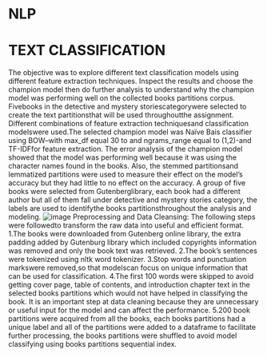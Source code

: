 # NLP
# TEXT CLASSIFICATION
The objective was to explore different text classification models using different feature extraction techniques.
Inspect the results and choose the champion model then do further analysis to understand why the champion model was performing well on the collected books partitions corpus.
Fivebooks in the detective and mystery storiescategorywere selected to create the text partitionsthat will be used throughoutthe assignment.
Different combinations of feature extraction techniquesand classification modelswere used.The selected champion model was Naïve Bais classifier using BOW–with max_df equal 30 to and ngrams_range equal to (1,2)-and TF-IDFfor feature extraction. 
The error analysis of the champion model showed that the model was performing well because it was using the character names found in the books. 
Also, the stemmed partitionsand lemmatized partitions were used to measure their effect on the model’s accuracy but they had little to no effect on the accuracy.
A group of five books were selected from Gutenberglibrary, each book had a different author but all of them fall under detective and mystery stories category,
the labels are used to identifythe books partitionsthroughout the analysis and modeling.
![image](https://user-images.githubusercontent.com/121487638/209854274-7a66fa6f-fd9f-43f1-883e-99e03c8efe28.png)
Preprocessing and Data Cleansing:
The following steps were followedto transform the raw data into useful and efficient format.
1.The books were downloaded from Gutenberg online library, the extra padding added by Gutenburg library which included copyrights information was removed and only the book text was retrieved.
2.The book’s sentences were tokenized using nltk word tokenizer.
3.Stop words and punctuation markswere removed,so that modelscan focus on unique information that can be used for classification.
4.The first 100 words were skipped to avoid getting cover page, table of contents, and introduction chapter text in the selected books partitions which would not have helped 
in classifying the book. It is an important step at data cleaning because they are unnecessary or useful input for the model and can affect the performance.
5.200 book partitions were acquired from all the books, each books partitions had a unique label and all of the partitions were added to a dataframe to facilitate further processing, 
the books partitions were shuffled to avoid model classifying using books partitions sequential index.
